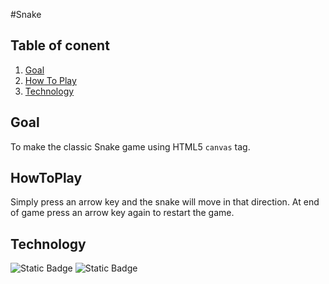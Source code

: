#Snake
## Table of conent
1. [Goal](#goal)
2. [How To Play](#"howtoplay")
3. [Technology](#technology)
## Goal
To make the classic Snake game using HTML5 `canvas` tag.
## HowToPlay
Simply press an arrow key and the snake will move in that direction.
At end of game press an arrow key again to restart the game.
## Technology 
![Static Badge](https://img.shields.io/badge/javascript-blue)
![Static Badge](https://img.shields.io/badge/HTML-red)
